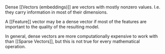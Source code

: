 Dense [[Vectors (embeddings)]] are vectors with mostly nonzero values. I.e. they carry information in most of their dimensions. 

A [[Feature]] vector may be a dense vector if most of the features are important to the quality of the resulting model.

In general, dense vectors are more computationally expensive to work with than [[Sparse Vectors]], but this is not true for every mathematical operation.
